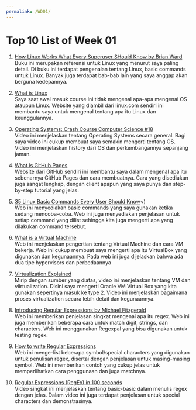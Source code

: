 ```yaml
---
permalink: /WD01/
---
```


# Top 10 List of Week 01

1. [How Linux Works What Every Superuser SHould Know by Brian Ward](http://index-of.es/Varios-2/How%20Linux%20Works%20What%20Every%20Superuser%20Should%20Know.pdf)<br>
Buku ini merupakan referensi untuk Linux yang menurut saya paling detail. Di buku ini terdapat pengenalan tentang Linux, basic commands untuk Linux. Banyak juga terdapat bab-bab lain yang saya anggap akan berguna kedepannya.

2. [What is Linux](https://www.linux.com/what-is-linux/)<br>
Saya saat awal masuk course ini tidak mengenal apa-apa mengenai OS ataupun Linux. Website yang diambil dari linux.com sendiri ini membantu saya untuk mengenal tentang apa itu Linux dan keunggulannya.

3. [Operating Systems: Crash Course Computer Science #18](https://www.youtube.com/watch?v=26QPDBe-NB8)<br>
Video ini menjelaskan tentang Operating Systems secara general. Bagi saya video ini cukup membuat saya semakin mengerti tentang OS. Video ini menjelaskan history dari OS dan perkembangannya sepanjang jaman. 

4. [What is GitHub Pages](https://pages.github.com/)<br>
Website dari GitHub sendiri ini membantu saya dalam mengenal apa itu sebenarnya GitHub Pages dan cara membuatnya. Cara yang disediakan juga sangat lengkap, dengan client apapun yang saya punya dan step-by-step tutorial yang jelas.

5. [35 Linux Basic Commands Every User Should Know](https://www.hostinger.com/tutorials/linux-commands)<)<br>
Web ini menyediakan basic commands yang saya gunakan ketika sedang mencoba-coba. Web ini juga menyediakan penjelasan untuk setiap command yang dilist sehingga kita juga mengerti apa yang dilakukan command tersebut.

6. [What is a Virtual Machine](https://www.redhat.com/en/topics/virtualization/what-is-a-virtual-machine)<br>
Web ini menjelaskan pengertian tentang Virtual Machine dan cara VM bekerja. Web ini cukup membuat saya mengerti apa itu VirtualBox yang digunakan dan kegunaannya. Pada web ini juga dijelaskan bahwa ada dua tipe hypervisors dan perbedaannya

7. [Virtualization Explained](https://www.youtube.com/watch?v=FZR0rG3HKIk)<br>
Mirip dengan sumber yang diatas, video ini menjelaskan tentang VM dan viirtualization. Disini saya mengerti Oracle VM Virtual Box yang kita gunakan sepertinya masuk ke type 2. Video ini menjelaskan bagaimana proses virtualization secara lebih detail dan kegunaannya.

8. [Introducing Regular Expressions by Michael Fitzgerald](https://www.oreilly.com/library/view/introducing-regular-expressions/9781449338879/ch01.html)<br>
Web ini memberikan penjelasan singkat mengenai apa itu regex. Web ini juga memberikan beberapa cara untuk match digit, strings, dan characters. Web ini menggunakan Regexpal yang bisa digunakan untuk testing regex.

9. [How to write Regular Expressions](https://www.geeksforgeeks.org/write-regular-expressions/)<br>
Web ini menge-list beberapa symbol/special characters yang digunakan untuk penulisan regex, disertai dengan penjelasan untuk masing-masing symbol. Web ini memberikan contoh yang cukup jelas untuk memperlihatkan cara penggunaan dan juga matchnya. 

10. [Regular Expressions (RegEx) in 100 seconds](https://www.youtube.com/watch?v=sXQxhojSdZM)<br>
Video singkat ini menjelaskan tentang basic-basic dalam menulis regex dengan jelas. Dalam video ini juga terdapat penjelasan untuk special characters dan demonstrasinya.